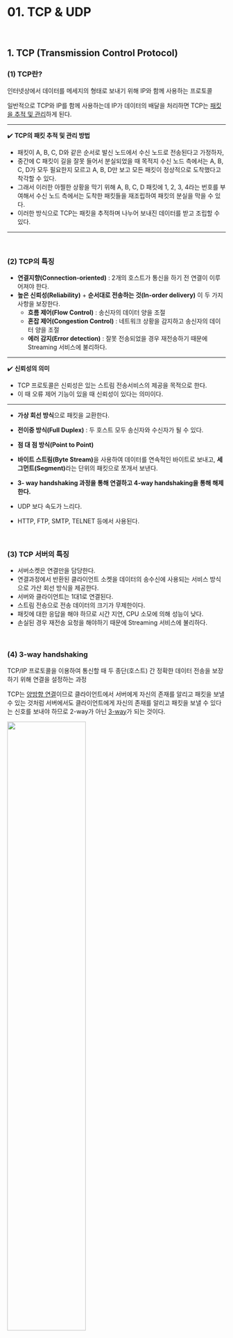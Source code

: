 # 01. TCP & UDP

<br>

## 1. TCP (Transmission Control Protocol)

### (1) TCP란?

인터넷상에서 데이터를 메세지의 형태로 보내기 위해 IP와 함께 사용하는 프로토콜

일반적으로 TCP와 IP를 함께 사용하는데 IP가 데이터의 배달을 처리하면 TCP는 <u>패킷을 추적 및 관리</u>하게 된다.

---

:heavy_check_mark: <b> TCP의 패킷 추적 및 관리 방법</b>

- 패킷이 A, B, C, D와 같은 순서로 발신 노드에서 수신 노드로 전송된다고 가정하자,
- 중간에 C 패킷이 길을 잘못 들어서 분실되었을 때 목적지 수신 노드 측에서는 A, B, C, D가 모두 필요한지 모르고 A, B, D만 보고 모든 패킷이 정상적으로 도착했다고 착각할 수 있다.
- 그래서 이러한 아찔한 상황을 막기 위해 A, B, C, D 패킷에 1, 2, 3, 4라는 번호를 부여해서 수신 노드 측에서는 도착한 패킷들을 재조립하여 패킷의 분실을 막을 수 있다.
- 이러한 방식으로 TCP는 패킷을 추적하며 나누어 보내진 데이터를 받고 조립할 수 있다.

---

<br>

### (2) TCP의 특징

- <b>연결지향(Connection-oriented)</b> : 2개의 호스트가 통신을 하기 전 연결이 이루어져야 한다.
- <b>높은 신뢰성(Reliability)</b> + <b>순서대로 전송하는 것(In-order delivery)</b> 이 두 가지 사항을 보장한다.
  - <b>흐름 제어(Flow Control)</b> : 송신자의 데이터 양을 조절
  - <b>혼잡 제어(Congestion Control)</b> : 네트워크 상황을 감지하고 송신자의 데이터 양을 조절
  - <b>에러 감지(Error detection)</b> : 잘못 전송되었을 경우 재전송하기 때문에 Streaming 서비스에 불리하다.

---

:heavy_check_mark: <b>신뢰성의 의미</b>

- TCP 프로토콜은 신뢰성은 있는 스트림 전송서비스의 제공을 목적으로 한다.
- 이 때 오류 제어 기능이 있을 때 신뢰성이 있다는 의미이다.

---

- <b>가상 회선 방식</b>으로 패킷을 교환한다.

- <b>전이중 방식(Full Duplex)</b> : 두 호스트 모두 송신자와 수신자가 될 수 있다.
- <b>점 대 점 방식(Point to Point)</b>
- <b>바이트 스트림(Byte Stream)</b>을 사용하여 데이터를 연속적인 바이트로 보내고, <b>세그먼트(Segment)</b>라는 단위의 패킷으로 쪼개서 보낸다.

- <b>3- way handshaking 과정을 통해 연결하고 4-way handshaking을 통해 해제한다.</b>
- UDP 보다 속도가 느리다.
- HTTP, FTP, SMTP, TELNET 등에서 사용된다.

<br>

### (3) TCP 서버의 특징

- 서버소켓은 연결만을 담당한다.
- 연결과정에서 반환된 클라이언트 소켓을 데이터의 송수신에 사용되는 서비스 방식으로 가산 회선 방식을 제공한다.
- 서버와 클라이언트는 1대1로 연결된다.
- 스트림 전송으로 전송 데이터의 크기가 무제한이다.
- 패킷에 대한 응답을 해야 하므로 시간 지연, CPU 소모에 의해 성능이 낮다.
- 손실된 경우 재전송 요청을 해야하기 때문에 Streaming 서비스에 불리하다.

<br>

### (4) 3-way handshaking

TCP/IP 프로토콜을 이용하여 통신할 때 두 종단(호스트) 간 정확한 데이터 전송을 보장하기 위해 연결을 설정하는 과정

TCP는 <u>양방향 연결</u>이므로 클라이언트에서 서버에게 자신의 존재를 알리고 패킷을 보낼 수 있는 것처럼 서버에서도 클라이언트에게 자신의 존재를 알리고 패킷을 보낼 수 있다는 신호를 보내야 하므로 2-way가 아닌 <u>3-way</u>가 되는 것이다.

<img src="https://user-images.githubusercontent.com/33534771/75338886-d77ea880-58d2-11ea-84c3-f8b60663f9c6.png" width="60%"/>

- <b>Connection Process</b>
  - 서버는 클라이언트의 연결요청을 기다리고 있다. (`LISTEN`)
  - 클라이언트는 서버에 접속을 요청하는 `SYN`(a) 패킷을 보낸다.
  - 서버는 클라이언트의 요청인 `SYN`(a) 패킷에 대한 요청 수락 응답으로 `ACK`(a+1) 패킷과 클라이언트도 포트를 열어달라는 `SYN`(b) 패킷을 보낸다.
  - 클라이언트는 `ACK`(a+1) 패킷과 `SYN`(b) 패킷을 받고 `ACK` 패킷의 시퀀스 번호를 보고 자신의 보낸 시퀀스 보호와 차이가 1임을 확인한다. 차이가 1이라면 제대로 연결되었다고 판단하고 이에 대한 응답으로 `ACK` 패킷과 서버의 `SYN` 패킷에 있는 시퀀스 번호(b)에 1을 더해 `ACK` 패킷을 담아 보낸다.
  - 서버는 클라이언트의 `ACK` 패킷을 받고 그 안의 시퀀스 번호가 보냈던 `SYN` 패킷의 시퀀스 번호 + 1 이라면 연결되었다고 판단한다. 이후부터 본격적인 통신이 이루어지는 것이다.
- <b>랜덤한 시퀀스 번호(Sequence Number)를 사용하는 이유</b>
  - 처음에 클라이언트에서 서버에 접속을 요청하는 `SYN` 패킷을 보낼 때 랜덤한 Sequence Number도 함께 담아서 보낸다.
  - 연결을 맺을 때, 사용하는 포트는 유한 범위 내에서 사용하고 시간이 지남에 따라 재사용한다. 따라서 이전에 사용한 포트 번호를 재사용할 가능성이 있다.
  - Sequence Number가 순차적인 숫자로 전송된다면 서버는 이전의 연결로부터 전송되는 패킷으로 인식할 수 있다.
  - 따라서 이러한 문제를 해결하기 위해 랜덤한 값으로 Sequence Number를 사용하는 것이다.

<br>

### (5) 4-way handshaking

<img src="https://user-images.githubusercontent.com/33534771/75338959-ef562c80-58d2-11ea-99eb-1c09ec97e83a.png" width="60%"/>

TCP/IP 프로토콜을 이용한 통신 과정에서는 3-way handshaking 과정을 통해 연결을 설정하고 4-way-handshaking 과정을 통해 연결을 해제한다. 자세한 연결 프로세스를 살펴보자.

- <b>Connection Process</b>
  - 클라이언트가 연결을 종료하겠다는 `FIN` 패킷을 서버측으로 전송한다.
  - 서버는 클라이언트에서 보낸 `FIN` 패킷을 받고 요청 수락 응답으로 `ACK` 패킷을 클라이언트 측으로 보낸다. 그리고 나서 데이터를 모두 보낼 때까지 잠깐 <b>TIME_OUT</b>이 된다.
  - 데이터를 모두 보낸 후 통신이 끝나면 연결이 종료되었다고 클라이언트에게 `FIN` 패킷을 전송한다.
  - 클라이언트는 `FIN` 패킷을 받았다는 `ACK` 패킷을 서버 측으로 보낸다.
  - 클라이언트의 `ACK` 패킷을 받은 서버는 소켓 연결을 해제한다.
  - 클라이언트는 아직 서버로부터 받지 못한 데이터가 있을 것을 대비해 일정 시간 동안 세션을 남겨 놓고 잉여 패킷을 기다리는 과정을 거친다.(<b>TIME_WAIT</b>)
- <b>연결 종료과정에서 에러가 발생하는 경우</b>
  - 클라이언트에서 `FIN` 패킷 전송 후 `ACK` 패킷을 기다리는 `FIN_WAIT1`과 서버의 `ACK` 패킷을 받은 후 `FIN` 패킷을 기다리는 `FIN_WAIT2` 에서 에러 발생으로 인해 Time out이 되면 스스로 연결을 종료한다.

  - 그러나, CLOSE_WAIT은 Application이 close()를 적절하게 처리하지 못하면 CLOSE_WAIT 상태로 계속 기다리게 되어 Socket Hang Up 에러가 발생할 수 있다.

<br>

## 2. UDP (User Datagram Protocol)

데이터를 데이터그램 단위로 처리하는 프로토콜

여기서 데이터그램이란 독립적인 관계를 지니는 패킷이다.

<br>

### (1) UDP의 특징

- TCP와 달리 데이터의 <b>신뢰성을 보장하지 않는</b> 프로토콜이다.
- <b>비연결형(Connection-less)</b> : 별도의 연결을 설정하고 해제하는 과정이 없다.
- <b>신뢰성이 없고</b> 전송되는 <b>데이터의 순서를 보장하지 않는다.</b>
  - 흐름 제어, 혼잡 제어가 없다. 그렇기 때문에 패킷이 제대로 전송되었는지 오류가 없는지 확인할 수 없다.
  - 에러 감지는 헤더의 체크섬(checksum)을 이용한 정도 밖에 없다.

---

:heavy_check_mark: <b>헤더 체크섬</b>

- CRC 코드와 같은 헤더 체크섬은 헤더의 오류만 검출하는 역할을 한다.
- 데이터 부분의 오류 체크는 헤더 체크섬이 하지 않고 수송 계층으로 보내서 그쪽에서 오류를 체크하도록 수행한다.

---

- <b>데이터그램 방식</b>로 패킷을 교환한다.

- 패킷의 단위가 <b>데이터그램(Datagram)</b>으로 <b>경계가 분명</b>하여 수신자는 송신자가 보낸 그대로의 크기로 받게 된다.
- TCP에 비해서 하는 작업들이 굉장히 작으므로 <b>속도가 빠르다.</b>
- 정보를 주고 받을 때 정보를 보내거나 받는다는 신호절차를 거치지 않는다.
- DNS, DHCP, 비디오/오디오 스트리밍 등에 사용된다.

<br>

### (2) UDP 서버의 특징

- UDP에는 연결 자체가 없어서(`connect` 함수 불필요) 서버 소켓과 클라이언트 소켓의 구분이 없다.
- 소켓 대신 IP를 기반으로 데이터를 전송한다.
- 서버와 클라이언트는 유니캐스트(1:1), 브로드캐스트(1:N), 멀티캐스트(1:M)가 가능하다.
  - 이 때 N은 전체, M은 일부
- <b>데이터그램(메세지) 단위로 전송</b>되며 그 크기는 65535바이트로, 크기가 초과하면 잘라서 보낸다.
- 파일 전송과 같은 신뢰성이 필요한 서비스보다 성능이 중요시 되는 경우에 사용된다.

<br>

## 3. TCP & UDP 정리

- TCP : 연속성보다는 <b><u>신뢰성</u></b> 있는 전송이 중요할 때 사용하는 프로토콜
- UDP : 신뢰성보다는 <b><u>연속성</u></b>이 중요할 때 사용하는 프로토콜

| 프로토콜 종류  | TCP              | UDP                      |
| -------------- | ---------------- | ------------------------ |
| 연결 방식      | 연결형 서비스    | 비연결형 서비스          |
| 패킷 교환 방식 | 가상 회선 방식   | 데이터그램 방식          |
| 전송 순서      | 전송 순서 보장   | 전송 순서가 바뀔 수 있음 |
| 수신 여부 확인 | 수신 여부 확인 O | 수신 여부 확인 X         |
| 통신 방식      | 1:1 통신         | 1:1 or 1:N or 1:M 통신   |
| 신뢰성         | 높다             | 낮다                     |
| 속도           | 느리다           | 빠르다                   |

<br>

## 4. 흐름 제어 & 혼잡 제어

### (1) 흐름 제어(Flow Control)

- <b>전송 스테이션으로부터 전송 데이터의 양을 제한하기 위해서 사용되는 절차</b>
- 데이터를 송신하는 곳과 수신하는 곳의 데이터 처리 속도를 조절하여 수신자의 버퍼 오버플로우를 방지하는 것
- 송신하는 곳에서 감당이 안 되게 데이터를 빠르게 많이 보내면 수신자에서 문제가 발생할 수 있기 때문
- `Stop and Wait` 기법
  - <b>매번 전송한 패킷에 대한 확인 응답을 받아야 그 다음 패킷을 전송할 수 있다.</b>
  - 구조가 간단하다는 장점이 있지만 하나의 프레임을 보내고 `ACK` 패킷이 수신되어야만 그 다음 프레임을 전송할 수 있기 때문에 비효율적이다.
- `Sliding Window` 기법
  - 윈도우(Window) : 전송 및 수신 스테이션 양쪽에서 만들어진 버퍼(buffer)의 크기
  - 전송한 프레임에 대한 `ACK` 패킷을 수신하지 않더라도, 여러 개의 프레임을 연속적으로 전송하도록 허용하여 `Stop and Wait` 기법의 효율성을 개선한 방법
  - <b>수신측에서 설정한 윈도우 크기만큼 송신측에서 확인, 응답 없이 세그먼트를 전송할 수 있게 하여 데이터 흐름을 동적으로 조절하는 기법</b>

<br>

### (2) 혼잡 제어(Congestion Control)

- <b>송신측의 데이터 전달과 네트워크 데이터처리 속도 차이를 해결하기 위한 기법</b>

- 한 라우터에게 데이터가 몰려 모든 데이터를 처리할 수 없는 경우, 호스트들은 재전송을 하게 되고 결국 혼잡만 가중시켜 오버플로우나 데이터 손실이 발생한다.

- 이러한 **네트워크의 혼잡을 피하기 위해 송신측에서 보내는 데이터의 전송 속도를 제어**하는 것이 혼잡 제어의 개념이다.

- 네트워크의 혼잡을 피하기 위해 송신측에서 보낸 데이터의 전송 속도를 강제로 줄이는 방법 중 `Slow Start`에 대해 간략히 살펴보자.

  - 패킷이 문제 없이 도착하면 각각의 `ACK` 패킷마다 윈도우 크기를 1씩 늘린다. 즉, 한 주기가 지나면 윈도우 크기는 2배가 된다.
  - 윈도우 크기를 2배 늘리고 혼잡현상이 발생하면 1로 떨어뜨린다. 그 후 혼잡현상이 발생했던 윈도우 크기는 절반까지는 이전처럼 지수 함수 꼴로 윈도우 크기를 증가한다.
  - Slow Start라는 이름을 사용하지만, 매 전송마다 2배씩 증가하기 때문에 전송되어지는 데이터의 크기는 지수함수적으로 증가한다.
  - 전송되는 데이터의 크기가 임계 값에 도달하면 혼잡 회피 단계로 넘어간다.

  <img src="https://user-images.githubusercontent.com/33534771/75339370-bb2f3b80-58d3-11ea-9211-af3ca1e5960b.png" width="500px">

  - 혼잡 회피(Congestion Avoidance) : 윈도우의 크기가 임계 값에 도달한 이후에는 데이터의 손실이 발생할 확률이 높아진다. 따라서 이를 회피하기 위해 <b>윈도우 크기를 선형적으로 1씩 증가시키는다.</b>
  - 빠른 회복(Fast Recovery) : 혼잡한 상태가 되면 윈도우 크기를 1로 줄이지 않고 반으로 줄이고 선형 증가시키는 방식이다.

<br>

---

:book: <b>Reference</b>

- https://mangkyu.tistory.com/15
- https://jsonsang2.tistory.com/17
- https://asfirstalways.tistory.com/356
- https://github.com/WooVictory/Ready-For-Tech-Interview/blob/master/Network/TCP.md
